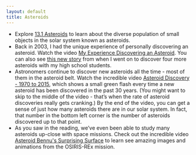 ```yaml
---
layout: default
title: Asteroids
---
```


- Explore [13.1 Asteroids](https://openstax.org/books/astronomy-2e/pages/13-1-asteroids) to learn about the diverse population of small objects in the solar system known as asteroids.
- Back in 2003, I had the unique experience of personally discovering an asteroid. Watch the video [My Experience Discovering an Asteroid](https://youtu.be/0uW2votAQK4). You can also see [this new story](https://www.youtube.com/watch?v=XI5d47hdCPk) from when I went on to discover four more asteroids with my high school students. 
- Astronomers continue to discover new asteroids all the time - most of them in the asteroid belt. Watch the incredible video [Asteroid Discovery - 1970 to 2015](https://www.youtube.com/watch?v=gxPMqjjXgEI), which shows a small green flash every time a new asteroid has been discovered in the past 30 years. (You might want to skip to the middle of the video - that’s when the rate of asteroid discoveries really gets cranking.) By the end of the video, you can get a sense of just how many asteroids there are in our solar system. In fact, that number in the bottom left corner is the number of asteroids discovered up to that point.
- As you saw in the reading, we’ve even been able to study many asteroids up-close with space missions. Check out the incredible video [Asteroid Bennu's Surprising Surface](https://www.youtube.com/watch?v=42EwbQ3afPA) to learn see amazing images and animations from the OSIRIS-REx mission. 


